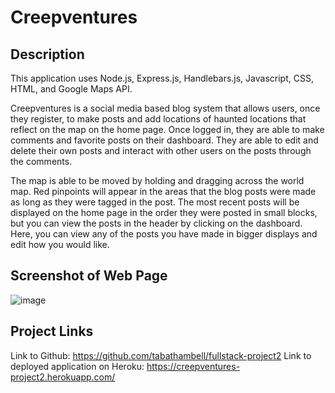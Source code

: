 # Creepventures

## Description

This application uses Node.js, Express.js, Handlebars.js, Javascript, CSS, HTML, and Google Maps API.

Creepventures is a social media based blog system that allows users, once they register, to make posts and add locations of haunted locations that reflect on the map on the home page. Once logged in, they are able to make comments and favorite posts on their dashboard. They are able to edit and delete their own posts and interact with other users on the posts through the comments. 

The map is able to be moved by holding and dragging across the world map. Red pinpoints will appear in the areas that the blog posts were made as long as they were tagged in the post. The most recent posts will be displayed on the home page in the order they were posted in small blocks, but you can view the posts in the header by clicking on the dashboard. Here, you can view any of the posts you have made in bigger displays and edit how you would like. 

## Screenshot of Web Page
![image](https://i.imgur.com/XfAfvYP.png)

## Project Links
Link to Github: https://github.com/tabathambell/fullstack-project2
Link to deployed application on Heroku: https://creepventures-project2.herokuapp.com/